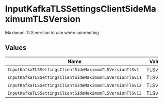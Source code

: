 # InputKafkaTLSSettingsClientSideMaximumTLSVersion

Maximum TLS version to use when connecting


## Values

| Name                                                     | Value                                                    |
| -------------------------------------------------------- | -------------------------------------------------------- |
| `InputKafkaTLSSettingsClientSideMaximumTLSVersionTlSv1`  | TLSv1                                                    |
| `InputKafkaTLSSettingsClientSideMaximumTLSVersionTlSv11` | TLSv1.1                                                  |
| `InputKafkaTLSSettingsClientSideMaximumTLSVersionTlSv12` | TLSv1.2                                                  |
| `InputKafkaTLSSettingsClientSideMaximumTLSVersionTlSv13` | TLSv1.3                                                  |